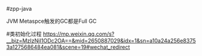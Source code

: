 #zpp-java


JVM
Metaspce触发的GC都是Full GC

#类初始化过程
https://mp.weixin.qq.com/s?__biz=MzIzNjI1ODc2OA==&mid=2650887029&idx=1&sn=a10a24a256e83753a1275686484ea081&scene=19#wechat_redirect